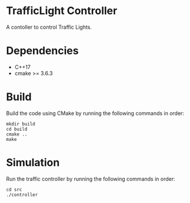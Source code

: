 # TrafficLight Controller
A contoller to control Traffic Lights.

# Dependencies
- C++17
- cmake >= 3.6.3

# Build
Build the code using CMake by running the following commands in order:
```
mkdir build
cd build
cmake ..
make
```

# Simulation
Run the traffic controller by running the following commands in order:
```
cd src
./controller
```
